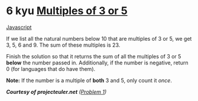 # 6 kyu [Multiples of 3 or 5](https://www.codewars.com/kata/514b92a657cdc65150000006)

<!-- START LANGUAGE_LINKS -->

[Javascript](./javascript.js)

<!-- END LANGUAGE_LINKS -->

If we list all the natural numbers below 10 that are multiples of 3 or 5, we get 3, 5, 6 and 9. The sum of these multiples is 23.

Finish the solution so that it returns the sum of all the multiples of 3 or 5 **below** the number passed in. 
Additionally, if the number is negative, return 0 (for languages that do have them).

**Note:** If the number is a multiple of **both** 3 and 5, only count it *once*.
  
***Courtesy of projecteuler.net** ([Problem 1](https://projecteuler.net/problem=1))*
